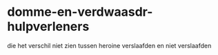 # domme-en-verdwaasdr-hulpverleners
die het verschil niet zien tussen heroine verslaafden en niet verslaafden
